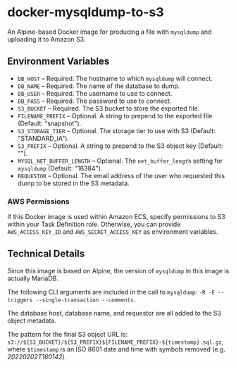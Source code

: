 # docker-mysqldump-to-s3

An Alpine-based Docker image for producing a file with `mysqldump` and uploading it to Amazon S3.

## Environment Variables

* `DB_HOST` – Required. The hostname to which `mysqldump` will connect.
* `DB_NAME` – Required. The name of the database to dump.
* `DB_USER` – Required. The username to use to connect.
* `DB_PASS` – Required. The password to use to connect.
* `S3_BUCKET` – Required. The S3 bucket to store the exported file.
* `FILENAME_PREFIX` – Optional. A string to prepend to the exported file (Default: "snapshot").
* `S3_STORAGE_TIER` – Optional. The storage tier to use with S3 (Default: "STANDARD_IA").
* `S3_PREFIX` – Optional. A string to prepend to the S3 object key (Default: "").
* `MYSQL_NET_BUFFER_LENGTH` – Optional. The `net_buffer_length` setting for `mysqldump` (Default: "16384").
* `REQUESTOR` – Optional. The email address of the user who requested this dump to be stored in the S3 metadata.

### AWS Permissions

If this Docker image is used within Amazon ECS, specify permissions to S3 within your Task Definition role. Otherwise, you can provide `AWS_ACCESS_KEY_ID` and `AWS_SECRET_ACCESS_KEY` as environment variables.

## Technical Details

Since this image is based on Alpine, the version of `mysqldump` in this image is actually MariaDB.

The following CLI arguments are included in the call to `mysqldump`: `-R -E --triggers --single-transaction --comments`.

The database host, database name, and requestor are all added to the S3 object metadata.

The pattern for the final S3 object URL is: `s3://${S3_BUCKET}/${S3_PREFIX}${FILENAME_PREFIX}-${timestamp}.sql.gz`, where `$timestamp` is an ISO 8601 date and time with symbols removed (e.g. _20220202T160142_).
